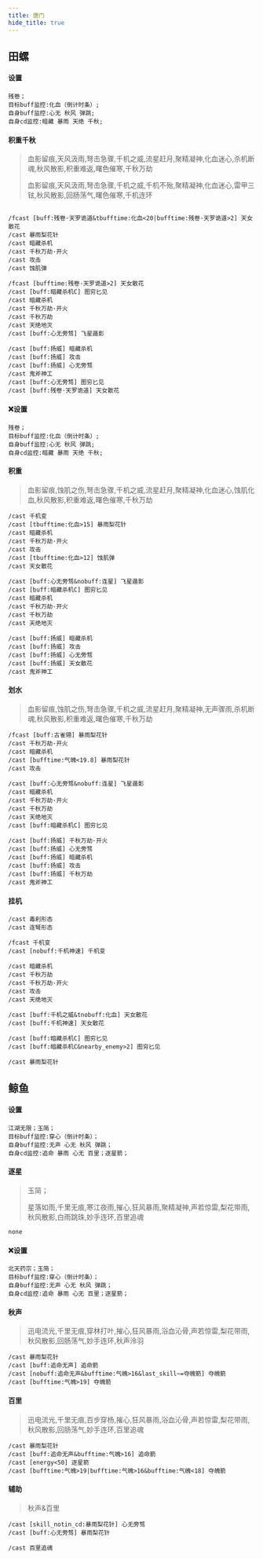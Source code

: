 ```yaml
---
title: 唐门
hide_title: true
---
```


## 田螺



#### 设置
```
残卷；
目标buff监控:化血（倒计时条）;
自身buff监控:心无 秋风 弹跳;
自身cd监控:暗藏 暴雨 天绝 千秋;
```

#### 积重千秋
> 血影留痕,天风汲雨,弩击急骤,千机之威,流星赶月,聚精凝神,化血迷心,杀机断魂,秋风散影,积重难返,曙色催寒,千秋万劫
> 
> 血影留痕,天风汲雨,弩击急骤,千机之威,千机不殆,聚精凝神,化血迷心,雷甲三铉,秋风散影,回肠荡气,曙色催寒,千机连环


```

/fcast [buff:残卷·天罗诡道&tbufftime:化血<20|bufftime:残卷·天罗诡道>2] 天女散花
/cast 暴雨梨花针
/cast 暗藏杀机
/cast 千秋万劫·开火
/cast 攻击
/cast 蚀肌弹
```

```
/fcast [bufftime:残卷·天罗诡道>2] 天女散花
/cast [buff:暗藏杀机C] 图穷匕见
/cast 暗藏杀机
/cast 千秋万劫·开火
/cast 千秋万劫
/cast 天绝地灭
/cast [buff:心无旁骛] 飞星遁影
```

```
/cast [buff:扬威] 暗藏杀机
/cast [buff:扬威] 攻击
/cast [buff:扬威] 心无旁骛
/cast 鬼斧神工
/cast [buff:心无旁骛] 图穷匕见
/cast [buff:残卷·天罗诡道] 天女散花
```


#### :x:设置
```
残卷；
目标buff监控:化血（倒计时条）;
自身buff监控:心无 秋风 弹跳;
自身cd监控:暗藏 暴雨 天绝 千秋;
```

#### 积重


> 血影留痕,蚀肌之伤,弩击急骤,千机之威,流星赶月,聚精凝神,化血迷心,蚀肌化血,秋风散影,积重难返,曙色催寒,千秋万劫


```
/cast 千机变
/cast [tbufftime:化血>15] 暴雨梨花针
/cast 暗藏杀机
/cast 千秋万劫·开火
/cast 攻击
/cast [tbufftime:化血>12] 蚀肌弹
/cast 天女散花
```

```
/cast [buff:心无旁骛&nobuff:连星] 飞星遁影
/cast [buff:暗藏杀机C] 图穷匕见
/cast 暗藏杀机
/cast 千秋万劫·开火
/cast 千秋万劫
/cast 天绝地灭
```

```
/cast [buff:扬威] 暗藏杀机
/cast [buff:扬威] 攻击
/cast [buff:扬威] 心无旁骛
/cast [buff:扬威] 天女散花
/cast 鬼斧神工
```

#### 划水


> 血影留痕,蚀肌之伤,弩击急骤,千机之威,流星赶月,聚精凝神,无声骤雨,杀机断魂,秋风散影,积重难返,曙色催寒,千秋万劫


```
/fcast [buff:古雀翎] 暴雨梨花针
/cast 千秋万劫·开火
/cast 暗藏杀机
/cast [bufftime:气魄<19.8] 暴雨梨花针
/cast 攻击
```

```
/cast [buff:心无旁骛&nobuff:连星] 飞星遁影
/cast 暗藏杀机
/cast 千秋万劫·开火
/cast 千秋万劫
/cast 天绝地灭
/cast [buff:暗藏杀机C] 图穷匕见
```

```
/cast [buff:扬威] 千秋万劫·开火
/cast [buff:扬威] 心无旁骛
/cast [buff:扬威] 暗藏杀机
/cast [buff:扬威] 攻击
/cast [buff:扬威] 千秋万劫
/cast 鬼斧神工
```

#### 挂机

```
/cast 毒刹形态
/cast 连弩形态

/fcast 千机变
/cast [nobuff:千机神速] 千机变

/cast 暗藏杀机
/cast 千秋万劫
/cast 千秋万劫·开火
/cast 攻击
/cast 天绝地灭

/cast [buff:千机之威&tnobuff:化血] 天女散花
/cast [buff:千机神速] 天女散花

/cast [buff:暗藏杀机C] 图穷匕见
/cast [buff:暗藏杀机C&nearby_enemy>2] 图穷匕见

/cast 暴雨梨花针

```





## 鲸鱼



#### 设置

```
江湖无限；玉简；
目标buff监控:穿心（倒计时条）；
自身buff监控:无声 心无 秋风 弹跳；
自身cd监控:追命 暴雨 心无 百里；逐星箭；
```

#### 逐星
>玉简；
>
> 星落如雨,千里无痕,寒江夜雨,摧心,狂风暴雨,聚精凝神,声若惊雷,梨花带雨,秋风散影,白雨跳珠,妙手连环,百里追魂

```
none
```



#### :x:设置
```
北天药宗；玉简；
目标buff监控:穿心（倒计时条）；
自身buff监控:无声 心无 秋风 弹跳；
自身cd监控:追命 暴雨 心无 百里；逐星箭；
```


#### 秋声

> 迅电流光,千里无痕,穿林打叶,摧心,狂风暴雨,浴血沁骨,声若惊雷,梨花带雨,秋风散影,回肠荡气,妙手连环,秋声泠羽

```
/cast 暴雨梨花针
/cast [buff:追命无声] 追命箭
/cast [nobuff:追命无声&bufftime:气魄>16&last_skill~=夺魄箭] 夺魄箭
/cast [bufftime:气魄>19] 夺魄箭
```


#### 百里

> 迅电流光,千里无痕,百步穿杨,摧心,狂风暴雨,浴血沁骨,声若惊雷,梨花带雨,秋风散影,回肠荡气,妙手连环,百里追魂

```
/cast 暴雨梨花针
/cast [buff:追命无声&bufftime:气魄>16] 追命箭
/cast [energy<50] 逐星箭
/cast [bufftime:气魄>19|bufftime:气魄>16&bufftime:气魄<18] 夺魄箭
```


#### 辅助

> 秋声&百里

```
/cast [skill_notin_cd:暴雨梨花针] 心无旁骛
/cast [buff:心无旁骛] 暴雨梨花针

/cast 百里追魂
```
